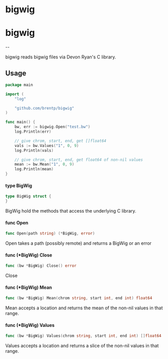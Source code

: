 bigwig
======



# bigwig
--

bigwig reads bigwig files via Devon Ryan's C library.

## Usage

```Go
package main

import (
	"log"

	"github.com/brentp/bigwig"
)

func main() {
	bw, err := bigwig.Open("test.bw")
	log.Println(err)

	// give chrom, start, end, get []float64
	vals := bw.Values("1", 0, 9)
	log.Println(vals)

	// give chrom, start, end, get float64 of non-nil values
	mean := bw.Mean("1", 0, 9)
	log.Println(mean)
}
```

#### type BigWig

```go
type BigWig struct {
}
```

BigWig hold the methods that access the underlying C library.

#### func  Open

```go
func Open(path string) (*BigWig, error)
```
Open takes a path (possibly remote) and returns a BigWig or an error

#### func (*BigWig) Close

```go
func (bw *BigWig) Close() error
```
Close

#### func (*BigWig) Mean

```go
func (bw *BigWig) Mean(chrom string, start int, end int) float64
```
Mean accepts a location and returns the mean of the non-nil values in that
range.

#### func (*BigWig) Values

```go
func (bw *BigWig) Values(chrom string, start int, end int) []float64
```
Values accepts a location and returns a slice of the non-nil values in that
range.
